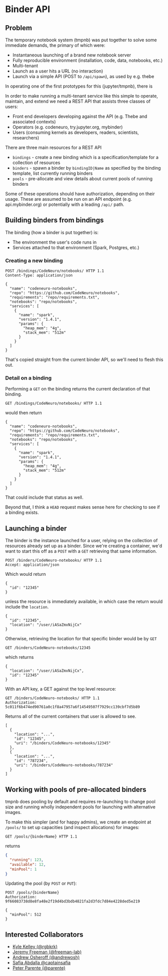 # Binder API

## Problem

The temporary notebook system (tmpnb) was put together to solve some immediate
demands, the primary of which were:

* Instantaneous launching of a brand new notebook server
* Fully reproducible environment (installation, code, data, notebooks, etc.)
* Multi-tenant
* Launch as a user hits a URL (no interaction)
* Launch via a simple API (POST to `/api/spawn`), as used by e.g. thebe

In operating one of the first prototypes for this (jupyter/tmpnb), there is

In order to make running a multi-tenant service like this simple to operate,
maintain, and extend we need a REST API that assists three classes of users:

* Front end developers developing against the API (e.g. Thebe and associated contexts)
* Operators (e.g. codeneuro, try.jupyter.org, mybinder)
* Users (consuming kernels as developers, readers, scientists, researchers)

There are three main resources for a REST API

* `bindings` - create a new binding which is a specification/template for a collection of resources
* `binders` - spawn a binder by `bindingID|Name` as specified by the binding template, list currently running binders
* `pools` - pre-allocate and view details about current pools of running binders

Some of these operations should have authorization, depending on their usage.
These are assumed to be run on an API endpoint (e.g. api.mybinder.org) or
potentially with a leading `/api/` path.

## Building binders from bindings

The binding (how a binder is put together) is:

* The environment the user's code runs in
* Services attached to that environment (Spark, Postgres, etc.)

### Creating a new binding

```
POST /bindings/CodeNeuro/notebooks/ HTTP 1.1
Content-Type: application/json

{
  "name": "codeneuro-notebooks",
  "repo": "https://github.com/CodeNeuro/notebooks",
  "requirements": "repo/requirements.txt",
  "notebooks": "repo/notebooks",
  "services": [
    {
      "name": "spark",
      "version": "1.4.1",
      "params": {
        "heap_mem": "4g",
        "stack_mem": "512m"
      }
    }
  ]
}
```

That's copied straight from the current binder API, so we'll need to flesh this
out.

### Detail on a binding

Performing a `GET` on the binding returns the current declaration of that binding.

```
GET /bindings/CodeNeuro/notebooks/ HTTP 1.1
```

would then return

```
{
  "name": "codeneuro-notebooks",
  "repo": "https://github.com/CodeNeuro/notebooks",
  "requirements": "repo/requirements.txt",
  "notebooks": "repo/notebooks",
  "services": [
    {
      "name": "spark",
      "version": "1.4.1",
      "params": {
        "heap_mem": "4g",
        "stack_mem": "512m"
      }
    }
  ]
}
```

That could include that status as well.

Beyond that, I think a `HEAD` request makes sense here for checking to see if a binding exists.

## Launching a binder

The binder is the instance launched for a user, relying on the collection of
resources already set up as a binder. Since we're creating a container, we'd want to start this off as a `POST` with a `GET` retrieving that same information.

```
POST /binders/CodeNeuro-notebooks/ HTTP 1.1
Accept: application/json
```

Which would return

```
{
  "id": "12345"
}
```

unless the resource is immediately available, in which case the return would
include the `location`.

```
{
  "id": "12345",
  "location": "/user/iASaZmxNijCx"
}
```

Otherwise, retrieving the location for that specific binder would be by `GET`

```
GET /binders/CodeNeuro-notebooks/12345
```

which returns

```
{
  "location": "/user/iASaZmxNijCx",
  "id": "12345"
}
```

With an API key, a GET against the top level resource:

```
GET /binders/CodeNeuro-notebooks/ HTTP 1.1
Authorization: 5c011f6b474ed90761a0c1f8a47957a6f14549507f7929cc139cbf7d5b89
```

Returns all of the current containers that user is allowed to see.

```
[
  {
    "location": "...",
    "id": "12345",
    "uri": "/binders/CodeNeuro-notebooks/12345"
  },
  {
    "location": "...",
    "id": "787234",
    "uri": "/binders/CodeNeuro-notebooks/787234"
  }
]
```

## Working with pools of pre-allocated binders

tmpnb does pooling by default and requires re-launching to change pool size and
running wholly independent pools for launching with alternative images.

To make this simpler (and for happy admins), we create an endpoint at `/pools/` to set up capacities (and inspect allocations) for images:

```
GET /pools/{binderName} HTTP 1.1
```

returns

```json
{
  "running": 123,
  "available": 12,
  "minPool": 1
}
```

Updating the pool (by `POST` or `PUT`):

```
POST /pools/{binderName}
Authorization: 9f66083738d8e8fa48e2f19d4bd3bdb4821fa2d3fdc7d84e4228ded5e219

{
  "minPool": 512
}
```

## Interested Collaborators

* [Kyle Kelley (@rgbkrk)](https://github.com/rgbkrk)
* [Jeremy Freeman (@freeman-lab)](https://github.com/freeman-lab)
* [Andrew Osheroff (@andrewosh)](https://github.com/andrewosh)
* [Safia Abdalla @captainsafia](https://github.com/captainsafia)
* [Peter Parente (@parente)](https://github.com/parente)
